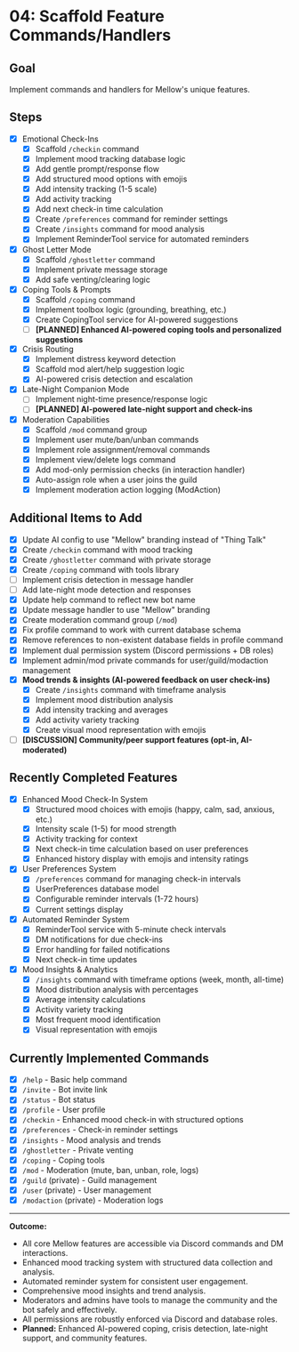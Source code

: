 # 04: Scaffold Feature Commands/Handlers

## Goal

Implement commands and handlers for Mellow's unique features.

## Steps

-   [x] Emotional Check-Ins
    -   [x] Scaffold `/checkin` command
    -   [x] Implement mood tracking database logic
    -   [x] Add gentle prompt/response flow
    -   [x] Add structured mood options with emojis
    -   [x] Add intensity tracking (1-5 scale)
    -   [x] Add activity tracking
    -   [x] Add next check-in time calculation
    -   [x] Create `/preferences` command for reminder settings
    -   [x] Create `/insights` command for mood analysis
    -   [x] Implement ReminderTool service for automated reminders
-   [x] Ghost Letter Mode
    -   [x] Scaffold `/ghostletter` command
    -   [x] Implement private message storage
    -   [x] Add safe venting/clearing logic
-   [x] Coping Tools & Prompts
    -   [x] Scaffold `/coping` command
    -   [x] Implement toolbox logic (grounding, breathing, etc.)
    -   [x] Create CopingTool service for AI-powered suggestions
    -   [ ] **[PLANNED] Enhanced AI-powered coping tools and personalized suggestions**
-   [x] Crisis Routing
    -   [x] Implement distress keyword detection
    -   [x] Scaffold mod alert/help suggestion logic
    -   [x] AI-powered crisis detection and escalation
-   [x] Late-Night Companion Mode
    -   [ ] Implement night-time presence/response logic
    -   [ ] **[PLANNED] AI-powered late-night support and check-ins**
-   [x] Moderation Capabilities
    -   [x] Scaffold `/mod` command group
    -   [x] Implement user mute/ban/unban commands
    -   [x] Implement role assignment/removal commands
    -   [x] Implement view/delete logs command
    -   [x] Add mod-only permission checks (in interaction handler)
    -   [x] Auto-assign role when a user joins the guild
    -   [x] Implement moderation action logging (ModAction)

## Additional Items to Add

-   [x] Update AI config to use "Mellow" branding instead of "Thing Talk"
-   [x] Create `/checkin` command with mood tracking
-   [x] Create `/ghostletter` command with private storage
-   [x] Create `/coping` command with tools library
-   [ ] Implement crisis detection in message handler
-   [ ] Add late-night mode detection and responses
-   [x] Update help command to reflect new bot name
-   [x] Update message handler to use "Mellow" branding
-   [x] Create moderation command group (`/mod`)
-   [x] Fix profile command to work with current database schema
-   [x] Remove references to non-existent database fields in profile command
-   [x] Implement dual permission system (Discord permissions + DB roles)
-   [x] Implement admin/mod private commands for user/guild/modaction management
-   [x] **Mood trends & insights (AI-powered feedback on user check-ins)**
    -   [x] Create `/insights` command with timeframe analysis
    -   [x] Implement mood distribution analysis
    -   [x] Add intensity tracking and averages
    -   [x] Add activity variety tracking
    -   [x] Create visual mood representation with emojis
-   [ ] **[DISCUSSION] Community/peer support features (opt-in, AI-moderated)**

## Recently Completed Features

-   [x] Enhanced Mood Check-In System
    -   [x] Structured mood choices with emojis (happy, calm, sad, anxious, etc.)
    -   [x] Intensity scale (1-5) for mood strength
    -   [x] Activity tracking for context
    -   [x] Next check-in time calculation based on user preferences
    -   [x] Enhanced history display with emojis and intensity ratings
-   [x] User Preferences System
    -   [x] `/preferences` command for managing check-in intervals
    -   [x] UserPreferences database model
    -   [x] Configurable reminder intervals (1-72 hours)
    -   [x] Current settings display
-   [x] Automated Reminder System
    -   [x] ReminderTool service with 5-minute check intervals
    -   [x] DM notifications for due check-ins
    -   [x] Error handling for failed notifications
    -   [x] Next check-in time updates
-   [x] Mood Insights & Analytics
    -   [x] `/insights` command with timeframe options (week, month, all-time)
    -   [x] Mood distribution analysis with percentages
    -   [x] Average intensity calculations
    -   [x] Activity variety tracking
    -   [x] Most frequent mood identification
    -   [x] Visual representation with emojis

## Currently Implemented Commands

-   [x] `/help` - Basic help command
-   [x] `/invite` - Bot invite link
-   [x] `/status` - Bot status
-   [x] `/profile` - User profile
-   [x] `/checkin` - Enhanced mood check-in with structured options
-   [x] `/preferences` - Check-in reminder settings
-   [x] `/insights` - Mood analysis and trends
-   [x] `/ghostletter` - Private venting
-   [x] `/coping` - Coping tools
-   [x] `/mod` - Moderation (mute, ban, unban, role, logs)
-   [x] `/guild` (private) - Guild management
-   [x] `/user` (private) - User management
-   [x] `/modaction` (private) - Moderation logs

---

**Outcome:**

-   All core Mellow features are accessible via Discord commands and DM interactions.
-   Enhanced mood tracking system with structured data collection and analysis.
-   Automated reminder system for consistent user engagement.
-   Comprehensive mood insights and trend analysis.
-   Moderators and admins have tools to manage the community and the bot safely and effectively.
-   All permissions are robustly enforced via Discord and database roles.
-   **Planned:** Enhanced AI-powered coping, crisis detection, late-night support, and community features.
